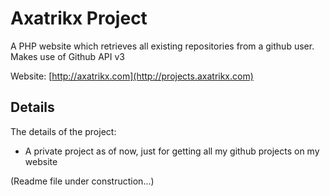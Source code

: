 Axatrikx Project
===========

A PHP website which retrieves all existing repositories from a github user.
Makes use of Github API v3

Website: [http://axatrikx.com](http://projects.axatrikx.com)  

Details
-----------

The details of the project:

* A private project as of now, just for getting all my github projects on my website

(Readme file under construction...)